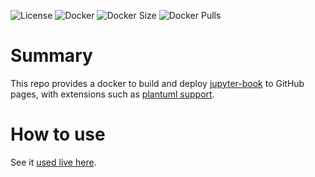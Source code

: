 ![License](https://img.shields.io/badge/License-Apache_2.0-blue.svg)
![Docker](https://img.shields.io/badge/dockerhub-images-important.svg?logo=LOGO)
![Docker Size](https://img.shields.io/docker/image-size/maciejskorski/jupyter-book-gh)
![Docker Pulls](https://img.shields.io/docker/pulls/maciejskorski/jupyter-book-gh)

# Summary

This repo provides a docker to build and deploy [jupyter-book](https://jupyterbook.org/en/stable/intro.html) to GitHub pages, with extensions such as [plantuml support](https://www.plantuml.com/). 

# How to use

See it [used live here](https://maciejskorski.github.io/software_engineering/).